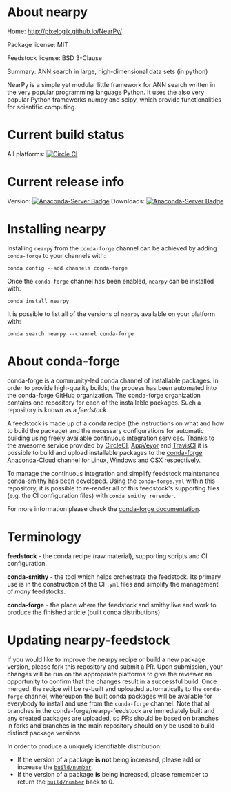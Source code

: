 About nearpy
============

Home: http://pixelogik.github.io/NearPy/

Package license: MIT

Feedstock license: BSD 3-Clause

Summary: ANN search in large, high-dimensional data sets (in python)

NearPy is a simple yet modular little framework for ANN search written in the very
popular programming language Python. It uses the also very popular Python frameworks
numpy and scipy, which provide functionalities for scientific computing.


Current build status
====================

All platforms: [![Circle CI](https://circleci.com/gh/conda-forge/nearpy-feedstock.svg?style=shield)](https://circleci.com/gh/conda-forge/nearpy-feedstock)

Current release info
====================
Version: [![Anaconda-Server Badge](https://anaconda.org/conda-forge/nearpy/badges/version.svg)](https://anaconda.org/conda-forge/nearpy)
Downloads: [![Anaconda-Server Badge](https://anaconda.org/conda-forge/nearpy/badges/downloads.svg)](https://anaconda.org/conda-forge/nearpy)

Installing nearpy
=================

Installing `nearpy` from the `conda-forge` channel can be achieved by adding `conda-forge` to your channels with:

```
conda config --add channels conda-forge
```

Once the `conda-forge` channel has been enabled, `nearpy` can be installed with:

```
conda install nearpy
```

It is possible to list all of the versions of `nearpy` available on your platform with:

```
conda search nearpy --channel conda-forge
```


About conda-forge
=================

conda-forge is a community-led conda channel of installable packages.
In order to provide high-quality builds, the process has been automated into the
conda-forge GitHub organization. The conda-forge organization contains one repository
for each of the installable packages. Such a repository is known as a *feedstock*.

A feedstock is made up of a conda recipe (the instructions on what and how to build
the package) and the necessary configurations for automatic building using freely
available continuous integration services. Thanks to the awesome service provided by
[CircleCI](https://circleci.com/), [AppVeyor](http://www.appveyor.com/)
and [TravisCI](https://travis-ci.org/) it is possible to build and upload installable
packages to the [conda-forge](https://anaconda.org/conda-forge)
[Anaconda-Cloud](http://docs.anaconda.org/) channel for Linux, Windows and OSX respectively.

To manage the continuous integration and simplify feedstock maintenance
[conda-smithy](http://github.com/conda-forge/conda-smithy) has been developed.
Using the ``conda-forge.yml`` within this repository, it is possible to re-render all of
this feedstock's supporting files (e.g. the CI configuration files) with ``conda smithy rerender``.

For more information please check the [conda-forge documentation](https://conda-forge.org/docs/).

Terminology
===========

**feedstock** - the conda recipe (raw material), supporting scripts and CI configuration.

**conda-smithy** - the tool which helps orchestrate the feedstock.
                   Its primary use is in the construction of the CI ``.yml`` files
                   and simplify the management of *many* feedstocks.

**conda-forge** - the place where the feedstock and smithy live and work to
                  produce the finished article (built conda distributions)


Updating nearpy-feedstock
=========================

If you would like to improve the nearpy recipe or build a new
package version, please fork this repository and submit a PR. Upon submission,
your changes will be run on the appropriate platforms to give the reviewer an
opportunity to confirm that the changes result in a successful build. Once
merged, the recipe will be re-built and uploaded automatically to the
`conda-forge` channel, whereupon the built conda packages will be available for
everybody to install and use from the `conda-forge` channel.
Note that all branches in the conda-forge/nearpy-feedstock are
immediately built and any created packages are uploaded, so PRs should be based
on branches in forks and branches in the main repository should only be used to
build distinct package versions.

In order to produce a uniquely identifiable distribution:
 * If the version of a package **is not** being increased, please add or increase
   the [``build/number``](http://conda.pydata.org/docs/building/meta-yaml.html#build-number-and-string).
 * If the version of a package **is** being increased, please remember to return
   the [``build/number``](http://conda.pydata.org/docs/building/meta-yaml.html#build-number-and-string)
   back to 0.